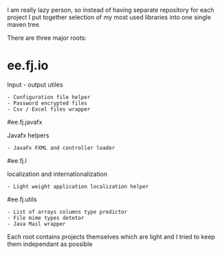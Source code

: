 I am really lazy person, so instead of having separate repository for each project I put together selection of my most used libraries into one single maven tree.

There are three major roots:

# ee.fj.io

Input - output utiles

	- Configuration file helper
	- Password encrypted files
	- Csv / Excel files wrapper

#ee.fj.javafx

Javafx helpers

	- JavaFx FXML and controller loader

#ee.fj.l

localization and internationalization 

	- Light weight application localization helper

#ee.fj.utils

	- List of arrays columns type predictor
	- File mime types detetor
	- Java Mail wrapper

Each root contains projects themselves which are light and I tried to keep them independant as possible